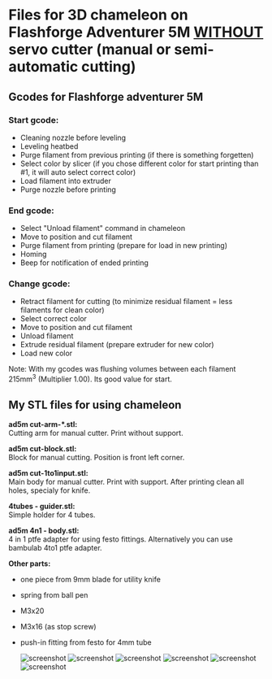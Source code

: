 # Files for 3D chameleon on Flashforge Adventurer 5M <ins>WITHOUT</ins> servo cutter (manual or semi-automatic cutting)
## Gcodes for Flashforge adventurer 5M
### Start gcode:
- Cleaning nozzle before leveling
- Leveling heatbed
- Purge filament from previous printing (if there is something forgetten)
- Select color by slicer (if you chose different color for start printing than #1, it will auto select correct color)
- Load filament into extruder
- Purge nozzle before printing

### End gcode:
- Select "Unload filament" command in chameleon
- Move to position and cut filament
- Purge filament from printing (prepare for load in new printing)
- Homing
- Beep for notification of ended printing

### Change gcode:
- Retract filament for cutting (to minimize residual filament = less filaments for clean color)
- Select correct color
- Move to position and cut filament
- Unload filament
- Extrude residual filament (prepare extruder for new color)
- Load new color

Note: With my gcodes was flushing volumes between each filament 215mm<sup>3</sup> (Multiplier 1.00). Its good value for start.

  
## My STL files for using chameleon
**ad5m cut-arm-*.stl:**\
Cutting arm for manual cutter. Print without support.

**ad5m cut-block.stl:**\
Block for manual cutting. Position is front left corner.

**ad5m cut-1to1input.stl:**\
Main body for manual cutter. Print with support. After printing clean all holes, specialy for knife.

**4tubes - guider.stl:**\
Simple holder for 4 tubes.

**ad5m 4n1 - body.stl:**\
4 in 1 ptfe adapter for using festo fittings. Alternatively you can use bambulab 4to1 ptfe adapter.


**Other parts:**
- one piece from 9mm blade for utility knife
- spring from ball pen
- M3x20 
- M3x16 (as stop screw) 
- push-in fitting from festo for 4mm tube


  ![screenshot](img/IMG20250402203225.jpg)
    ![screenshot](img/IMG20250402203259.jpg)
    ![screenshot](img/IMG20250402203352.jpg)
    ![screenshot](img/IMG20250402203529.jpg)
    ![screenshot](img/IMG20250402203504.jpg)
    ![screenshot](img/screen.png)




